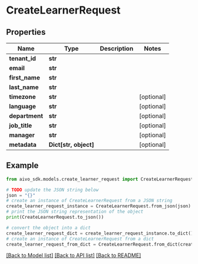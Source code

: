# CreateLearnerRequest


## Properties

Name | Type | Description | Notes
------------ | ------------- | ------------- | -------------
**tenant_id** | **str** |  | 
**email** | **str** |  | 
**first_name** | **str** |  | 
**last_name** | **str** |  | 
**timezone** | **str** |  | [optional] 
**language** | **str** |  | [optional] 
**department** | **str** |  | [optional] 
**job_title** | **str** |  | [optional] 
**manager** | **str** |  | [optional] 
**metadata** | **Dict[str, object]** |  | [optional] 

## Example

```python
from aivo_sdk.models.create_learner_request import CreateLearnerRequest

# TODO update the JSON string below
json = "{}"
# create an instance of CreateLearnerRequest from a JSON string
create_learner_request_instance = CreateLearnerRequest.from_json(json)
# print the JSON string representation of the object
print(CreateLearnerRequest.to_json())

# convert the object into a dict
create_learner_request_dict = create_learner_request_instance.to_dict()
# create an instance of CreateLearnerRequest from a dict
create_learner_request_from_dict = CreateLearnerRequest.from_dict(create_learner_request_dict)
```
[[Back to Model list]](../README.md#documentation-for-models) [[Back to API list]](../README.md#documentation-for-api-endpoints) [[Back to README]](../README.md)


